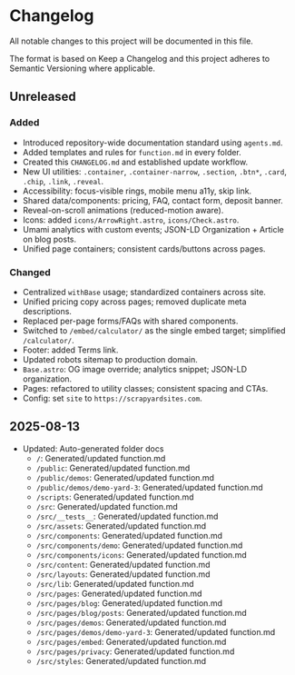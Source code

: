 # Changelog

All notable changes to this project will be documented in this file.

The format is based on Keep a Changelog and this project adheres to Semantic Versioning where applicable.

## Unreleased
### Added
- Introduced repository-wide documentation standard using `agents.md`.
- Added templates and rules for `function.md` in every folder.
- Created this `CHANGELOG.md` and established update workflow.
- New UI utilities: `.container`, `.container-narrow`, `.section`, `.btn*`, `.card`, `.chip`, `.link`, `.reveal`.
- Accessibility: focus-visible rings, mobile menu a11y, skip link.
- Shared data/components: pricing, FAQ, contact form, deposit banner.
- Reveal-on-scroll animations (reduced-motion aware).
- Icons: added `icons/ArrowRight.astro`, `icons/Check.astro`.
- Umami analytics with custom events; JSON-LD Organization + Article on blog posts.
- Unified page containers; consistent cards/buttons across pages.
### Changed
- Centralized `withBase` usage; standardized containers across site.
- Unified pricing copy across pages; removed duplicate meta descriptions.
- Replaced per-page forms/FAQs with shared components.
- Switched to `/embed/calculator/` as the single embed target; simplified `/calculator/`.
- Footer: added Terms link.
- Updated robots sitemap to production domain.
- `Base.astro`: OG image override; analytics snippet; JSON-LD organization.
- Pages: refactored to utility classes; consistent spacing and CTAs.
- Config: set `site` to `https://scrapyardsites.com`.

## 2025-08-13
- Updated: Auto-generated folder docs
  - `/`: Generated/updated function.md
  - `/public`: Generated/updated function.md
  - `/public/demos`: Generated/updated function.md
  - `/public/demos/demo-yard-3`: Generated/updated function.md
  - `/scripts`: Generated/updated function.md
  - `/src`: Generated/updated function.md
  - `/src/__tests__`: Generated/updated function.md
  - `/src/assets`: Generated/updated function.md
  - `/src/components`: Generated/updated function.md
  - `/src/components/demo`: Generated/updated function.md
  - `/src/components/icons`: Generated/updated function.md
  - `/src/content`: Generated/updated function.md
  - `/src/layouts`: Generated/updated function.md
  - `/src/lib`: Generated/updated function.md
  - `/src/pages`: Generated/updated function.md
  - `/src/pages/blog`: Generated/updated function.md
  - `/src/pages/blog/posts`: Generated/updated function.md
  - `/src/pages/demos`: Generated/updated function.md
  - `/src/pages/demos/demo-yard-3`: Generated/updated function.md
  - `/src/pages/embed`: Generated/updated function.md
  - `/src/pages/privacy`: Generated/updated function.md
  - `/src/styles`: Generated/updated function.md
